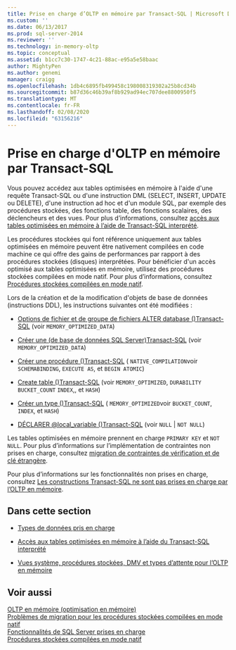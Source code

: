 ```yaml
---
title: Prise en charge d’OLTP en mémoire par Transact-SQL | Microsoft Docs
ms.custom: ''
ms.date: 06/13/2017
ms.prod: sql-server-2014
ms.reviewer: ''
ms.technology: in-memory-oltp
ms.topic: conceptual
ms.assetid: b1cc7c30-1747-4c21-88ac-e95a5e58baac
author: MightyPen
ms.author: genemi
manager: craigg
ms.openlocfilehash: 1db4c6895fb499458c198008319302a25b8cd34b
ms.sourcegitcommit: b87d36c46b39af8b929ad94ec707dee8800950f5
ms.translationtype: MT
ms.contentlocale: fr-FR
ms.lasthandoff: 02/08/2020
ms.locfileid: "63156216"
---
```

# <a name="transact-sql-support-for-in-memory-oltp"></a>Prise en charge d'OLTP en mémoire par Transact-SQL
  Vous pouvez accédez aux tables optimisées en mémoire à l'aide d'une requête Transact-SQL ou d'une instruction DML (SELECT, INSERT, UPDATE ou DELETE), d'une instruction ad hoc et d'un module SQL, par exemple des procédures stockées, des fonctions table, des fonctions scalaires, des déclencheurs et des vues. Pour plus d’informations, consultez [accès aux tables optimisées en mémoire à l’aide de Transact-SQL interprété](accessing-memory-optimized-tables-using-interpreted-transact-sql.md).  
  
 Les procédures stockées qui font référence uniquement aux tables optimisées en mémoire peuvent être nativement compilées en code machine ce qui offre des gains de performances par rapport à des procédures stockées (disques) interprétées. Pour bénéficier d'un accès optimisé aux tables optimisées en mémoire, utilisez des procédures stockées compilées en mode natif. Pour plus d’informations, consultez [Procédures stockées compilées en mode natif](natively-compiled-stored-procedures.md).  
  
 Lors de la création et de la modification d'objets de base de données (instructions DDL), les instructions suivantes ont été modifiées :  
  
-   [Options de fichier et de groupe de fichiers ALTER database &#40;&#41;Transact-SQL](/sql/t-sql/statements/alter-database-transact-sql-file-and-filegroup-options) (voir `MEMORY_OPTIMIZED_DATA`)  
  
-   [Créer une &#40;de base de données SQL Server&#41;Transact-SQL](/sql/t-sql/statements/create-database-sql-server-transact-sql) (voir `MEMORY_OPTIMIZED_DATA`)  
  
-   [Créer une procédure &#40;&#41;Transact-SQL](/sql/t-sql/statements/create-procedure-transact-sql) ( `NATIVE_COMPILATION`voir `SCHEMABINDING`, `EXECUTE AS`, et `BEGIN ATOMIC`)  
  
-   [Create table &#40;&#41;Transact-SQL](/sql/t-sql/statements/create-table-transact-sql) (voir `MEMORY_OPTIMIZED`, `DURABILITY` `BUCKET_COUNT` `INDEX`,, et `HASH`)  
  
-   [Créer un type &#40;&#41;Transact-SQL](/sql/t-sql/statements/create-type-transact-sql) ( `MEMORY_OPTIMIZED`voir `BUCKET_COUNT`, `INDEX`, et `HASH`)  
  
-   [DÉCLARER @local_variable &#40;&#41;Transact-SQL](/sql/t-sql/language-elements/declare-local-variable-transact-sql) (voir `NULL`  |  `NOT NULL`)  
  
 Les tables optimisées en mémoire prennent en charge `PRIMARY KEY` et `NOT NULL`. Pour plus d’informations sur l’implémentation de contraintes non prises en charge, consultez [migration de contraintes de vérification et de clé étrangère](../../database-engine/migrating-check-and-foreign-key-constraints.md).  
  
 Pour plus d’informations sur les fonctionnalités non prises en charge, consultez [Les constructions Transact-SQL ne sont pas prises en charge par l’OLTP en mémoire](transact-sql-constructs-not-supported-by-in-memory-oltp.md).  
  
## <a name="in-this-section"></a>Dans cette section  
  
-   [Types de données pris en charge](supported-data-types-for-in-memory-oltp.md)  
  
-   [Accès aux tables optimisées en mémoire à l’aide du Transact-SQL interprété](accessing-memory-optimized-tables-using-interpreted-transact-sql.md)  
  
-   [Vues système, procédures stockées, DMV et types d’attente pour l’OLTP en mémoire](../../database-engine/system-views-stored-procedures-dmvs-and-wait-types-for-in-memory-oltp.md)  
  
## <a name="see-also"></a>Voir aussi  
 [OLTP en mémoire &#40;optimisation en mémoire&#41;](in-memory-oltp-in-memory-optimization.md)   
 [Problèmes de migration pour les procédures stockées compilées en mode natif](migration-issues-for-natively-compiled-stored-procedures.md)   
 [Fonctionnalités de SQL Server prises en charge](unsupported-sql-server-features-for-in-memory-oltp.md)   
 [Procédures stockées compilées en mode natif](natively-compiled-stored-procedures.md)  
  
  

